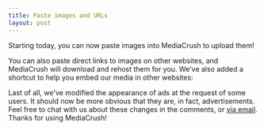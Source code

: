 ```yaml
---
title: Paste images and URLs
layout: post
---
```


Starting today, you can now paste images into MediaCrush to upload them!

<script type="text/javascript" src="https://mediacru.sh/XuRNwTJUNiCO/embed"></script>

You can also paste direct links to images on other websites, and MediaCrush will download and
rehost them for you. We've also added a shortcut to help you embed our media in other websites:

<script type="text/javascript" src="https://mediacru.sh/SvWOLlocHTWM/embed"></script>

Last of all, we've modified the appearance of ads at the request of some users. It should now
be more obvious that they are, in fact, advertisements. Feel free to chat with us about these
changes in the comments, or [via email](mailto:support@mediacru.sh). Thanks for using MediaCrush!
